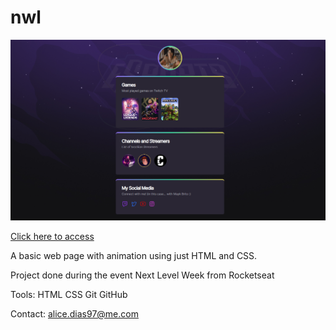 # nwl

![preview](./.github/preview.png)

[Click here to access](https://alicemdias.github.io/nwl/)

A basic web page with animation using just HTML and CSS.

Project done during the event Next Level Week from Rocketseat

Tools:
    HTML
    CSS
    Git
    GitHub

Contact:
    alice.dias97@me.com